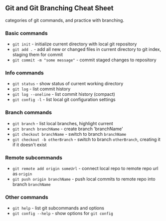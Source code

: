 ## Git and Git Branching Cheat Sheet

categories of git commands, and practice with branching.
### Basic commands
* `git init` - initialize current directory with local git repository
* `git add .` - add all new or changed files in current directory to git index, staging them for commit
* `git commit -m "some message"` - commit staged changes to repository

### Info commands
* `git status` - show status of current working directory
* `git log` - list commit history
* `git log --oneline` - list commit history (compact)
* `git config -l` - list local git configuration settings

### Branch commands
* `git branch` - list local branches, highlight current
* `git branch branchName` - create branch 'branchName'
* `git checkout branchName` - switch to branch `branchName`
* `git checkout -b otherBranch` - switch to branch `otherBranch`, creating it if it doesn't exist

### Remote subcommands
* `git remote add origin someUrl` - connect local repo to remote repo url as `origin`
* `git push origin branchName` - push local commits to remote repo into branch `branchName`

### Other commands
* `git help` - list git subcommands and options
* `git config --help` - show options for `git config`

